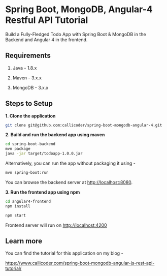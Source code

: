 # Spring Boot, MongoDB, Angular-4 Restful API Tutorial

Build a Fully-Fledged Todo App with Spring Boot & MongoDB in the Backend and Angular 4 in the frontend.

## Requirements

1. Java - 1.8.x

2. Maven - 3.x.x

3. MongoDB - 3.x.x

## Steps to Setup

**1. Clone the application**

```bash
git clone git@github.com:callicoder/spring-boot-mongodb-angular-4.git
```

**2. Build and run the backend app using maven**

```bash
cd spring-boot-backend
mvn package
java -jar target/todoapp-1.0.0.jar
```

Alternatively, you can run the app without packaging it using -

```bash
mvn spring-boot:run
```

You can browse the backend server at <http://localhost:8080>.

**3. Run the frontend app using npm**

```bash
cd angular4-frontend
npm install
```

```bash
npm start
```

Frontend server will run on <http://localhost:4200>

## Learn more

You can find the tutorial for this application on my blog -

<https://www.callicoder.com/spring-boot-mongodb-angular-js-rest-api-tutorial/>
